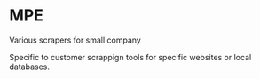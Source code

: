 # MPE
Various scrapers for small company

Specific to customer scrappign tools for specific websites or local databases.
